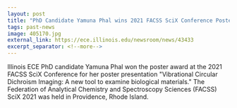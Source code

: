 ```yaml
---
layout: post
title: "PhD Candidate Yamuna Phal wins 2021 FACSS SciX Conference Poster Award"
tags: past-news
image: 405170.jpg
external_link: https://ece.illinois.edu/newsroom/news/43433
excerpt_separator: <!--more-->
---
```


Illinois ECE PhD candidate Yamuna Phal won the poster award at the 2021 FACSS SciX Conference for her poster presentation "Vibrational Circular Dichroism Imaging: A new tool to examine biological materials." The Federation of Analytical Chemistry and Spectroscopy Sciences (FACSS) SciX 2021 was held in Providence, Rhode Island. 
